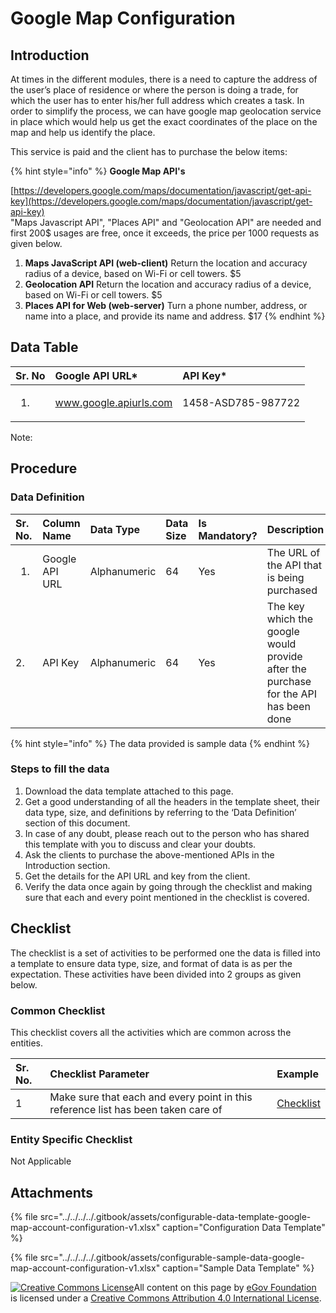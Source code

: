 # Google Map Configuration

## Introduction

At times in the different modules, there is a need to capture the address of the user’s place of residence or where the person is doing a trade, for which the user has to enter his/her full address which creates a task. In order to simplify the process, we can have google map geolocation service in place which would help us get the exact coordinates of the place on the map and help us identify the place.

This service is paid and the client has to purchase the below items:

{% hint style="info" %}
**Google Map API's**

[https://developers.google.com/maps/documentation/javascript/get-api-key](https://developers.google.com/maps/documentation/javascript/get-api-key)  
"Maps Javascript API", "Places API" and "Geolocation API" are needed and first 200$ usages are free, once it exceeds, the price per 1000 requests as given below.

1. **Maps JavaScript API \(web-client\)** Return the location and accuracy radius of a device, based on Wi-Fi or cell towers. $5
2. **Geolocation API** Return the location and accuracy radius of a device, based on Wi-Fi or cell towers. $5
3. **Places API for Web \(web-server\)** Turn a phone number, address, or name into a place, and provide its name and address. $17
{% endhint %}

## Data Table

<table>
  <thead>
    <tr>
      <th style="text-align:left">Sr. No</th>
      <th style="text-align:left">Google API URL*</th>
      <th style="text-align:left">API Key*</th>
    </tr>
  </thead>
  <tbody>
    <tr>
      <td style="text-align:left">
        <ol>
          <li></li>
        </ol>
      </td>
      <td style="text-align:left"><a href="http://www.google.apiurls.com/">www.google.apiurls.com</a>
      </td>
      <td style="text-align:left">1458-ASD785-987722</td>
    </tr>
  </tbody>
</table>

Note:

## Procedure

### Data Definition

<table>
  <thead>
    <tr>
      <th style="text-align:left">Sr. No.</th>
      <th style="text-align:left">Column Name</th>
      <th style="text-align:left">Data Type</th>
      <th style="text-align:left">Data Size</th>
      <th style="text-align:left">Is Mandatory?</th>
      <th style="text-align:left">Description</th>
    </tr>
  </thead>
  <tbody>
    <tr>
      <td style="text-align:left">
        <ol>
          <li></li>
        </ol>
      </td>
      <td style="text-align:left">Google API URL</td>
      <td style="text-align:left">Alphanumeric</td>
      <td style="text-align:left">64</td>
      <td style="text-align:left">Yes</td>
      <td style="text-align:left">The URL of the API that is being purchased</td>
    </tr>
    <tr>
      <td style="text-align:left">2.</td>
      <td style="text-align:left">API Key</td>
      <td style="text-align:left">Alphanumeric</td>
      <td style="text-align:left">64</td>
      <td style="text-align:left">Yes</td>
      <td style="text-align:left">The key which the google would provide after the purchase for the API
        has been done</td>
    </tr>
  </tbody>
</table>

{% hint style="info" %}
The data provided is sample data
{% endhint %}

### Steps to fill the data

1. Download the data template attached to this page.
2. Get a good understanding of all the headers in the template sheet, their data type, size, and definitions by referring to the ‘Data Definition’ section of this document.
3. In case of any doubt, please reach out to the person who has shared this template with you to discuss and clear your doubts.
4. Ask the clients to purchase the above-mentioned APIs in the Introduction section.
5. Get the details for the API URL and key from the client.
6. Verify the data once again by going through the checklist and making sure that each and every point mentioned in the checklist is covered.

## Checklist

The checklist is a set of activities to be performed one the data is filled into a template to ensure data type, size, and format of data is as per the expectation. These activities have been divided into 2 groups as given below.

### Common Checklist

This checklist covers all the activities which are common across the entities.

| Sr. No. | Checklist Parameter | Example |
| :--- | :--- | :--- |
| 1 | Make sure that each and every point in this reference list has been taken care of | [Checklist](../../module-setup/common-config/checklist.md) |

### Entity Specific Checklist

Not Applicable

## Attachments

{% file src="../../../../.gitbook/assets/configurable-data-template-google-map-account-configuration-v1.xlsx" caption="Configuration Data Template" %}

{% file src="../../../../.gitbook/assets/configurable-sample-data-google-map-account-configuration-v1.xlsx" caption="Sample Data Template" %}

[![Creative Commons License](https://i.creativecommons.org/l/by/4.0/80x15.png)​](http://creativecommons.org/licenses/by/4.0/)All content on this page by [eGov Foundation](https://egov.org.in/) is licensed under a [Creative Commons Attribution 4.0 International License](http://creativecommons.org/licenses/by/4.0/).

